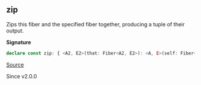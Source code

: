 ## zip

Zips this fiber and the specified fiber together, producing a tuple of
their output.

**Signature**

```ts
declare const zip: { <A2, E2>(that: Fiber<A2, E2>): <A, E>(self: Fiber<A, E>) => Fiber<[A, A2], E2 | E>; <A, E, A2, E2>(self: Fiber<A, E>, that: Fiber<A2, E2>): Fiber<[A, A2], E | E2>; }
```

[Source](https://github.com/Effect-TS/effect/tree/main/packages/effect/src/Fiber.ts#L706)

Since v2.0.0